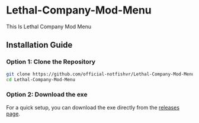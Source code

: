 # Lethal-Company-Mod-Menu
This Is Lethal Company Mod Menu

## Installation Guide

### Option 1: Clone the Repository

```bash
git clone https://github.com/official-notfishvr/Lethal-Company-Mod-Menu.git
cd Lethal-Company-Mod-Menu
```

### Option 2: Download the exe

For a quick setup, you can download the exe directly from the [releases page]().
